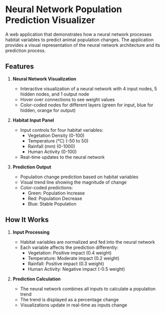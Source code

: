 # Neural Network Population Prediction Visualizer

A web application that demonstrates how a neural network processes habitat variables to predict animal population changes. The application provides a visual representation of the neural network architecture and its prediction process.

## Features

1. **Neural Network Visualization**
   - Interactive visualization of a neural network with 4 input nodes, 5 hidden nodes, and 1 output node
   - Hover over connections to see weight values
   - Color-coded nodes for different layers (green for input, blue for hidden, orange for output)

2. **Habitat Input Panel**
   - Input controls for four habitat variables:
     - Vegetation Density (0-100)
     - Temperature (°C) (-50 to 50)
     - Rainfall (mm) (0-1000)
     - Human Activity (0-100)
   - Real-time updates to the neural network

3. **Prediction Output**
   - Population change prediction based on habitat variables
   - Visual trend line showing the magnitude of change
   - Color-coded predictions:
     - Green: Population Increase
     - Red: Population Decrease
     - Blue: Stable Population

## How It Works

1. **Input Processing**
   - Habitat variables are normalized and fed into the neural network
   - Each variable affects the prediction differently:
     - Vegetation: Positive impact (0.4 weight)
     - Temperature: Moderate impact (0.2 weight)
     - Rainfall: Positive impact (0.3 weight)
     - Human Activity: Negative impact (-0.5 weight)

2. **Prediction Calculation**
   - The neural network combines all inputs to calculate a population trend
   - The trend is displayed as a percentage change
   - Visualizations update in real-time as inputs change

